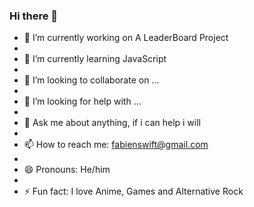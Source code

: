 ### Hi there 👋


- 🔭 I’m currently working on A LeaderBoard Project
- 
- 🌱 I’m currently learning JavaScript
- 
- 👯 I’m looking to collaborate on ...
- 
- 🤔 I’m looking for help with ...
- 
- 💬 Ask me about anything, if i can help i will
- 
- 📫 How to reach me: fabienswift@gmail.com
- 
- 😄 Pronouns: He/him
- 
- ⚡ Fun fact: I love Anime, Games and Alternative Rock

